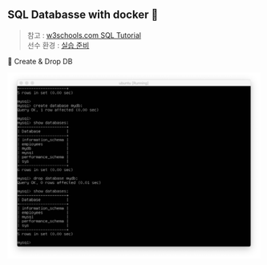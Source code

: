 ## SQL Databasse with docker 🐳

> 참고 : [w3schools.com SQL Tutorial](https://www.w3schools.com/sql/default.asp)   
> 선수 환경 : [실습 준비](https://github.com/ChoiEunji0114/TIL/blob/master/DatabaseProject/03_SQL_tutorial.md)

📌 Create & Drop DB

<img src="./screenshots/sql_db/01_create_drop_db.png" width="800">
